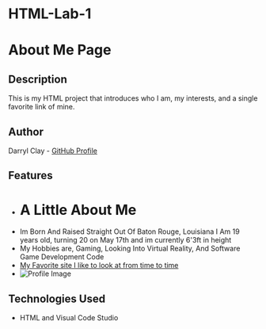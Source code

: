 # HTML-Lab-1

# About Me Page

## Description
This is my HTML project that introduces who I am, my interests, and a single favorite link of mine.

## Author
Darryl Clay - [GitHub Profile](https://github.com/DarrylClay2005)

## Features
- <h1> A Little About Me </h1>
- Im Born And Raised Straight Out Of Baton Rouge, Louisiana I Am 19 years old, turning 20 on May 17th and im currently 6'3ft in height
- My Hobbies are, Gaming, Looking Into Virtual Reality, And Software Game Development Code
- <a href="https://www.technolynx.com/post/virtual-reality-experiences-a-deep-dive-into-vr-technology">My Favorite site I like to look at from time to time</a>
- ![Profile Image](file:///C:/Users/heave/OneDrive/Pictures/Usable%20Profile%20Pictures/Round%20Photo_May222024_150119.png)

## Technologies Used
- HTML and Visual Code Studio